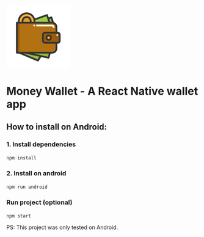 ![Test Image 1](./ios/MoneyWallet/Images.xcassets/AppIcon.appiconset/Icon-83.5@2x.png)

# Money Wallet - A React Native wallet app

## How to install on Android:

### 1. Install dependencies

`npm install`

### 2. Install on android

`npm run android `

### Run project (optional)

`npm start`

PS: This project was only tested on Android.

